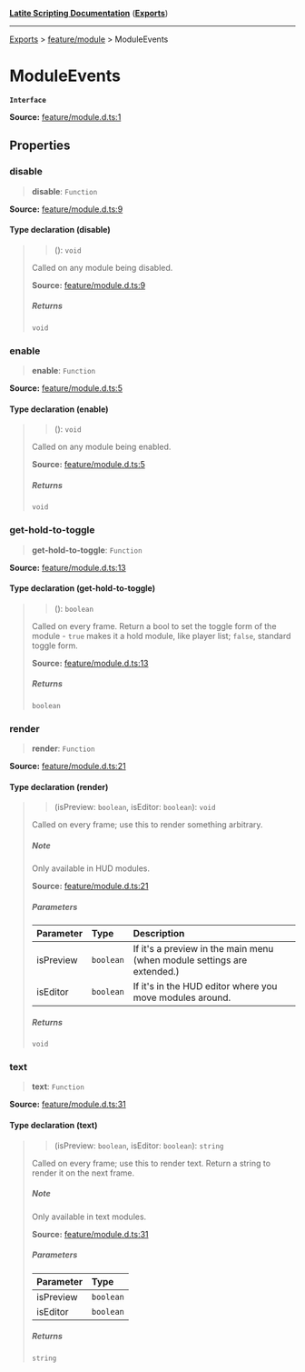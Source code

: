 [**Latite Scripting Documentation**](../../README.md) ([**Exports**](../../exports.md))

---

[Exports](../../exports.md) > [feature/module](../index.md) > ModuleEvents

# ModuleEvents

**`Interface`**

**Source:** [feature/module.d.ts:1](https://github.com/LatiteScripting/latitescripting.github.io/blob/6e0c251/definitions/feature/module.d.ts#L1)

## Properties

### disable

> **disable**: `Function`

**Source:** [feature/module.d.ts:9](https://github.com/LatiteScripting/latitescripting.github.io/blob/6e0c251/definitions/feature/module.d.ts#L9)

#### Type declaration (disable)

> > (): `void`
>
> Called on any module being disabled.
>
> **Source:** [feature/module.d.ts:9](https://github.com/LatiteScripting/latitescripting.github.io/blob/6e0c251/definitions/feature/module.d.ts#L9)
>
> ##### Returns
>
> `void`

### enable

> **enable**: `Function`

**Source:** [feature/module.d.ts:5](https://github.com/LatiteScripting/latitescripting.github.io/blob/6e0c251/definitions/feature/module.d.ts#L5)

#### Type declaration (enable)

> > (): `void`
>
> Called on any module being enabled.
>
> **Source:** [feature/module.d.ts:5](https://github.com/LatiteScripting/latitescripting.github.io/blob/6e0c251/definitions/feature/module.d.ts#L5)
>
> ##### Returns
>
> `void`

### get-hold-to-toggle

> **get-hold-to-toggle**: `Function`

**Source:** [feature/module.d.ts:13](https://github.com/LatiteScripting/latitescripting.github.io/blob/6e0c251/definitions/feature/module.d.ts#L13)

#### Type declaration (get-hold-to-toggle)

> > (): `boolean`
>
> Called on every frame. Return a bool to set the toggle form of the module - `true` makes it a hold module, like player list; `false`, standard toggle form.
>
> **Source:** [feature/module.d.ts:13](https://github.com/LatiteScripting/latitescripting.github.io/blob/6e0c251/definitions/feature/module.d.ts#L13)
>
> ##### Returns
>
> `boolean`

### render

> **render**: `Function`

**Source:** [feature/module.d.ts:21](https://github.com/LatiteScripting/latitescripting.github.io/blob/6e0c251/definitions/feature/module.d.ts#L21)

#### Type declaration (render)

> > (isPreview: `boolean`, isEditor: `boolean`): `void`
>
> Called on every frame; use this to render something arbitrary.
>
> ##### Note
>
> Only available in HUD modules.
>
> **Source:** [feature/module.d.ts:21](https://github.com/LatiteScripting/latitescripting.github.io/blob/6e0c251/definitions/feature/module.d.ts#L21)
>
> ##### Parameters
>
> | Parameter | Type      | Description                                                             |
> | :-------- | :-------- | :---------------------------------------------------------------------- |
> | isPreview | `boolean` | If it's a preview in the main menu (when module settings are extended.) |
> | isEditor  | `boolean` | If it's in the HUD editor where you move modules around.                |
>
> ##### Returns
>
> `void`

### text

> **text**: `Function`

**Source:** [feature/module.d.ts:31](https://github.com/LatiteScripting/latitescripting.github.io/blob/6e0c251/definitions/feature/module.d.ts#L31)

#### Type declaration (text)

> > (isPreview: `boolean`, isEditor: `boolean`): `string`
>
> Called on every frame; use this to render text. Return a string to render it on the next frame.
>
> ##### Note
>
> Only available in text modules.
>
> **Source:** [feature/module.d.ts:31](https://github.com/LatiteScripting/latitescripting.github.io/blob/6e0c251/definitions/feature/module.d.ts#L31)
>
> ##### Parameters
>
> | Parameter | Type      |
> | :-------- | :-------- |
> | isPreview | `boolean` |
> | isEditor  | `boolean` |
>
> ##### Returns
>
> `string`
